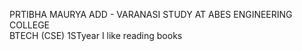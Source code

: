 PRTIBHA MAURYA
ADD - VARANASI
STUDY AT ABES ENGINEERING COLLEGE  
BTECH (CSE) 1STyear
I like reading books 
